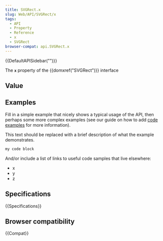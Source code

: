 ```yaml
---
title: SVGRect.x
slug: Web/API/SVGRect/x
tags:
  - API
  - Property
  - Reference
  - x
  - SVGRect
browser-compat: api.SVGRect.x
---
```

{{DefaultAPISidebar("")}}

The **`x`** property of the {{domxref("SVGRect")}} interface 

## Value



## Examples

Fill in a simple example that nicely shows a typical usage of the API, then perhaps some more complex examples (see our guide on how to add [code examples](/en-US/docs/MDN/Contribute/Structures/Code_examples) for more information).

This text should be replaced with a brief description of what the example demonstrates.

```js
my code block
```

And/or include a list of links to useful code samples that live elsewhere:

*   x
*   y
*   z

## Specifications

{{Specifications}}

## Browser compatibility

{{Compat}}


